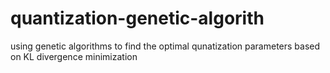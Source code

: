 # quantization-genetic-algorith
using genetic algorithms to find the optimal qunatization parameters based on KL divergence minimization
